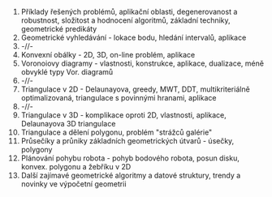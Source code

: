 1. Příklady řešených problémů, aplikační oblasti, degenerovanost a robustnost, složitost a hodnocení algoritmů, základní techniky, geometrické predikáty  
2. Geometrické vyhledávání - lokace bodu, hledání intervalů, aplikace
3. -//-  
4. Konvexní obálky - 2D, 3D, on-line problém, aplikace  
5. Voronoiovy diagramy - vlastnosti, konstrukce, aplikace, dualizace, méně obvyklé typy Vor. diagramů   
6. -//-
7. Triangulace v 2D - Delaunayova, greedy, MWT, DDT, multikriteriálně optimalizovaná, triangulace s povinnými hranami, aplikace
8. -//-
9. Triangulace v 3D - komplikace oproti 2D, vlastnosti, aplikace, Delaunayova 3D triangulace  
10. Triangulace a dělení polygonu, problém "strážců galérie"  
11. Průsečíky a průniky základních geometrických útvarů - úsečky, polygony  
12. Plánování pohybu robota - pohyb bodového robota, posun disku, konvex. polygonu a žebříku v 2D  
13. Další zajímavé geometrické algoritmy a datové struktury, trendy a novinky ve výpočetní geometrii